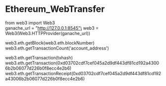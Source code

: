 # Ethereum_WebTransfer

from web3 import Web3\
ganache_url = "http://127.0.0.1:8545"\
web3 = Web3(Web3.HTTPProvider(ganache_url))

web3.eth.getBlock(web3.eth.blockNumber)\
web3.eth.getTransactionCount('account_address')

web3.eth.getTransaction(txhash)\
web3.eth.getTransaction(0xd03702cdf7cef045a2d9df443df81cd192a43006b2b06077d226b0f8ecc4e2b6)\
web3.eth.getTransactionReceipt(0xd03702cdf7cef045a2d9df443df81cd192a43006b2b06077d226b0f8ecc4e2b6)

